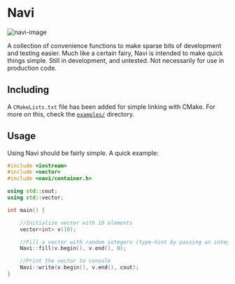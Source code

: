 # Navi
![navi-image](https://i.imgur.com/MweGQHK.png)

A collection of convenience functions to make sparse bits of development and testing easier. Much like a certain fairy, Navi is intended to make quick things simple. Still in development, and untested. Not necessarily for use in production code.

## Including

A `CMakeLists.txt` file has been added for simple linking with CMake. For more on this, check the [`examples/`](examples) directory.

## Usage
Using Navi should be fairly simple. A quick example:
```cpp
#include <iostream>
#include <vector>
#include <navi/container.h>

using std::cout;
using std::vector;

int main() {

    //Initialize vector with 10 elements
    vector<int> v(10);

    //Fill a vector with random integers (type-hint by passing an integer in the third parameter)
    Navi::fill(v.begin(), v.end(), 0);

    //Print the vector to console
    Navi::write(v.begin(), v.end(), cout);
}

```

